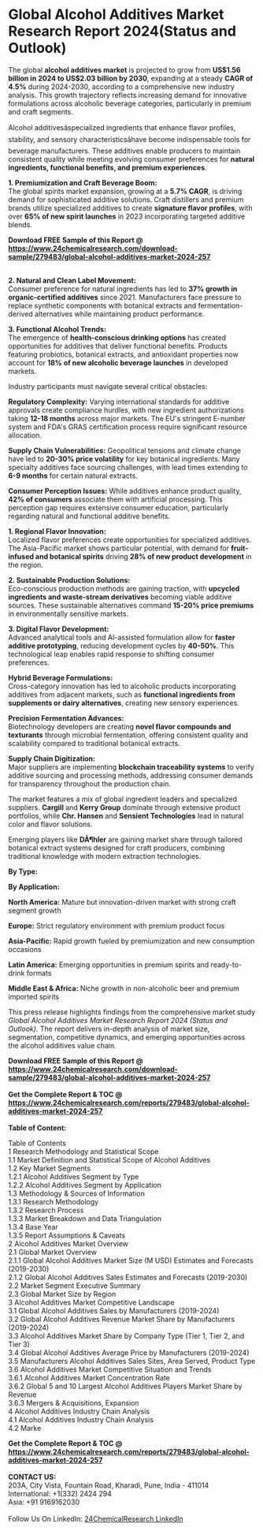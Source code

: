 <h1>Global Alcohol Additives Market Research Report 2024(Status and Outlook)</h1><p>The global <strong>alcohol additives market</strong> is projected to grow from <strong>US$1.56 billion in 2024 to US$2.03 billion by 2030</strong>, expanding at a steady <strong>CAGR of 4.5%</strong> during 2024-2030, according to a comprehensive new industry analysis. This growth trajectory reflects increasing demand for innovative formulations across alcoholic beverage categories, particularly in premium and craft segments.</p><p>Alcohol additivesâspecialized ingredients that enhance flavor profiles, stability, and sensory characteristicsâhave become indispensable tools for beverage manufacturers. These additives enable producers to maintain consistent quality while meeting evolving consumer preferences for <strong>natural ingredients, functional benefits, and premium experiences</strong>.</p><p><strong>1. Premiumization and Craft Beverage Boom:</strong><br>
The global spirits market expansion, growing at a <strong>5.7% CAGR</strong>, is driving demand for sophisticated additive solutions. Craft distillers and premium brands utilize specialized additives to create <strong>signature flavor profiles</strong>, with over <strong>65% of new spirit launches</strong> in 2023 incorporating targeted additive blends.</p><div><b>Download FREE Sample of this Report @ 
            <a href="https://www.24chemicalresearch.com/download-sample/279483/global-alcohol-additives-market-2024-257">
            https://www.24chemicalresearch.com/download-sample/279483/global-alcohol-additives-market-2024-257</a></b></div><br><p><strong>2. Natural and Clean Label Movement:</strong><br>
Consumer preference for natural ingredients has led to <strong>37% growth in organic-certified additives</strong> since 2021. Manufacturers face pressure to replace synthetic components with botanical extracts and fermentation-derived alternatives while maintaining product performance.</p><p><strong>3. Functional Alcohol Trends:</strong><br>
The emergence of <strong>health-conscious drinking options</strong> has created opportunities for additives that deliver functional benefits. Products featuring probiotics, botanical extracts, and antioxidant properties now account for <strong>18% of new alcoholic beverage launches</strong> in developed markets.</p><p>Industry participants must navigate several critical obstacles:</p><p><strong>Regulatory Complexity:</strong> Varying international standards for additive approvals create compliance hurdles, with new ingredient authorizations taking <strong>12-18 months</strong> across major markets. The EU's stringent E-number system and FDA's GRAS certification process require significant resource allocation.</p><p><strong>Supply Chain Vulnerabilities:</strong> Geopolitical tensions and climate change have led to <strong>20-30% price volatility</strong> for key botanical ingredients. Many specialty additives face sourcing challenges, with lead times extending to <strong>6-9 months</strong> for certain natural extracts.</p><p><strong>Consumer Perception Issues:</strong> While additives enhance product quality, <strong>42% of consumers</strong> associate them with artificial processing. This perception gap requires extensive consumer education, particularly regarding natural and functional additive benefits.</p><p><strong>1. Regional Flavor Innovation:</strong><br>
Localized flavor preferences create opportunities for specialized additives. The Asia-Pacific market shows particular potential, with demand for <strong>fruit-infused and botanical spirits</strong> driving <strong>28% of new product development</strong> in the region.</p><p><strong>2. Sustainable Production Solutions:</strong><br>
Eco-conscious production methods are gaining traction, with <strong>upcycled ingredients and waste-stream derivatives</strong> becoming viable additive sources. These sustainable alternatives command <strong>15-20% price premiums</strong> in environmentally sensitive markets.</p><p><strong>3. Digital Flavor Development:</strong><br>
Advanced analytical tools and AI-assisted formulation allow for <strong>faster additive prototyping</strong>, reducing development cycles by <strong>40-50%</strong>. This technological leap enables rapid response to shifting consumer preferences.</p><p><strong>Hybrid Beverage Formulations:</strong><br>
    Cross-category innovation has led to alcoholic products incorporating additives from adjacent markets, such as <strong>functional ingredients from supplements or dairy alternatives</strong>, creating new sensory experiences.</p><p><strong>Precision Fermentation Advances:</strong><br>
    Biotechnology developers are creating <strong>novel flavor compounds and texturants</strong> through microbial fermentation, offering consistent quality and scalability compared to traditional botanical extracts.</p><p><strong>Supply Chain Digitization:</strong><br>
    Major suppliers are implementing <strong>blockchain traceability systems</strong> to verify additive sourcing and processing methods, addressing consumer demands for transparency throughout the production chain.</p><p>The market features a mix of global ingredient leaders and specialized suppliers. <strong>Cargill</strong> and <strong>Kerry Group</strong> dominate through extensive product portfolios, while <strong>Chr. Hansen</strong> and <strong>Sensient Technologies</strong> lead in natural color and flavor solutions.</p><p>Emerging players like <strong>DÃ¶hler</strong> are gaining market share through tailored botanical extract systems designed for craft producers, combining traditional knowledge with modern extraction technologies.</p><p><strong>By Type:</strong></p><p><strong>By Application:</strong></p><p><strong>North America:</strong> Mature but innovation-driven market with strong craft segment growth</p><p><strong>Europe:</strong> Strict regulatory environment with premium product focus</p><p><strong>Asia-Pacific:</strong> Rapid growth fueled by premiumization and new consumption occasions</p><p><strong>Latin America:</strong> Emerging opportunities in premium spirits and ready-to-drink formats</p><p><strong>Middle East &amp; Africa:</strong> Niche growth in non-alcoholic beer and premium imported spirits</p><p>This press release highlights findings from the comprehensive market study <em>Global Alcohol Additives Market Research Report 2024 (Status and Outlook)</em>. The report delivers in-depth analysis of market size, segmentation, competitive dynamics, and emerging opportunities across the alcohol additives value chain.</p><div><b>Download FREE Sample of this Report @ 
            <a href="https://www.24chemicalresearch.com/download-sample/279483/global-alcohol-additives-market-2024-257">
            https://www.24chemicalresearch.com/download-sample/279483/global-alcohol-additives-market-2024-257</a></b></div><br><div><b>Get the Complete Report & TOC @ 
            <a href="https://www.24chemicalresearch.com/reports/279483/global-alcohol-additives-market-2024-257">
            https://www.24chemicalresearch.com/reports/279483/global-alcohol-additives-market-2024-257</a></b></div><br>
            <b>Table of Content:</b><p>Table of Contents<br />
 1 Research Methodology and Statistical Scope<br />
 1.1 Market Definition and Statistical Scope of Alcohol Additives<br />
 1.2 Key Market Segments<br />
 1.2.1 Alcohol Additives Segment by Type<br />
 1.2.2 Alcohol Additives Segment by Application<br />
 1.3 Methodology & Sources of Information<br />
 1.3.1 Research Methodology<br />
 1.3.2 Research Process<br />
 1.3.3 Market Breakdown and Data Triangulation<br />
 1.3.4 Base Year<br />
 1.3.5 Report Assumptions & Caveats<br />
 2 Alcohol Additives Market Overview<br />
 2.1 Global Market Overview<br />
 2.1.1 Global Alcohol Additives Market Size (M USD) Estimates and Forecasts (2019-2030)<br />
 2.1.2 Global Alcohol Additives Sales Estimates and Forecasts (2019-2030)<br />
 2.2 Market Segment Executive Summary<br />
 2.3 Global Market Size by Region<br />
 3 Alcohol Additives Market Competitive Landscape<br />
 3.1 Global Alcohol Additives Sales by Manufacturers (2019-2024)<br />
 3.2 Global Alcohol Additives Revenue Market Share by Manufacturers (2019-2024)<br />
 3.3 Alcohol Additives Market Share by Company Type (Tier 1, Tier 2, and Tier 3)<br />
 3.4 Global Alcohol Additives Average Price by Manufacturers (2019-2024)<br />
 3.5 Manufacturers Alcohol Additives Sales Sites, Area Served, Product Type<br />
 3.6 Alcohol Additives Market Competitive Situation and Trends<br />
 3.6.1 Alcohol Additives Market Concentration Rate<br />
 3.6.2 Global 5 and 10 Largest Alcohol Additives Players Market Share by Revenue<br />
 3.6.3 Mergers & Acquisitions, Expansion<br />
 4 Alcohol Additives Industry Chain Analysis<br />
 4.1 Alcohol Additives Industry Chain Analysis<br />
 4.2 Marke</p><div><b>Get the Complete Report & TOC @ 
            <a href="https://www.24chemicalresearch.com/reports/279483/global-alcohol-additives-market-2024-257">
            https://www.24chemicalresearch.com/reports/279483/global-alcohol-additives-market-2024-257</a></b></div><br><b>CONTACT US:</b><br>
            203A, City Vista, Fountain Road, Kharadi, Pune, India - 411014<br>
            International: +1(332) 2424 294<br>
            Asia: +91 9169162030 <br><br>
            Follow Us On LinkedIn: <a href="https://www.linkedin.com/company/24chemicalresearch/">24ChemicalResearch LinkedIn</a>